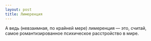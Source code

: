 ```yaml
---
layout: post
title: Лимеренция
---
```


А ведь (невзаимная, по крайней мере) лимеренция — это, считай, самое романтизированное психическое расстройство в мире.
